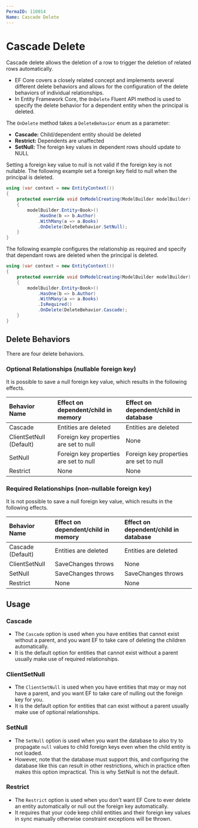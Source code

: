 ```yaml
---
PermaID: 110014
Name: Cascade Delete
---
```


# Cascade Delete

Cascade delete allows the deletion of a row to trigger the deletion of related rows automatically. 

 - EF Core covers a closely related concept and implements several different delete behaviors and allows for the configuration of the delete behaviors of individual relationships. 
 - In Entity Framework Core, the `OnDelete` Fluent API method is used to specify the delete behavior for a dependent entity when the principal is deleted.

The `OnDelete` method takes a `DeleteBehavior` enum as a parameter:

 - **Cascade:** Child/dependent entity should be deleted
 - **Restrict:** Dependents are unaffected
 - **SetNull:** The foreign key values in dependent rows should update to NULL

Setting a foreign key value to null is not valid if the foreign key is not nullable. The following example set a foreign key field to null when the principal is deleted.

```csharp
using (var context = new EntityContext())
{
    protected override void OnModelCreating(ModelBuilder modelBuilder)
    {
        modelBuilder.Entity<Book>()
            .HasOne(b => b.Author)
            .WithMany(a => a.Books)
            .OnDelete(DeleteBehavior.SetNull);
    }
}
```

The following example configures the relationship as required and specify that dependant rows are deleted when the principal is deleted.

```csharp
using (var context = new EntityContext())
{
    protected override void OnModelCreating(ModelBuilder modelBuilder)
    {
        modelBuilder.Entity<Book>()
            .HasOne(b => b.Author)
            .WithMany(a => a.Books)
            .IsRequired()
            .OnDelete(DeleteBehavior.Cascade);
    }
}
```

## Delete Behaviors

There are four delete behaviors. 

### Optional Relationships (nullable foreign key)

It is possible to save a null foreign key value, which results in the following effects.

|Behavior Name    |Effect on dependent/child in memory    |Effect on dependent/child in database |
|:--------------- |:------------------------------------- |:------------------------------------ |
|Cascade          |Entities are deleted                   |Entities are deleted                  |
|ClientSetNull (Default)      |Foreign key properties are set to null| None                      |
|SetNull          |Foreign key properties are set to null |Foreign key properties are set to null|
|Restrict         |None                                   |None                                  |

### Required Relationships (non-nullable foreign key) 

It is not possible to save a null foreign key value, which results in the following effects.

|Behavior Name    |Effect on dependent/child in memory    |Effect on dependent/child in database |
|:--------------- |:------------------------------------- |:------------------------------------ |
|Cascade (Default)|Entities are deleted                   |Entities are deleted                  |
|ClientSetNull    |SaveChanges throws                     |None                                  |
|SetNull          |SaveChanges throws                     |SaveChanges throws                    |
|Restrict         |None                                   |None                                  |

## Usage

### Cascade

 - The `Cascade` option is used when you have entities that cannot exist without a parent, and you want EF to take care of deleting the children automatically.
 - It is the default option for entities that cannot exist without a parent usually make use of required relationships.

### ClientSetNull

 - The `ClientSetNull` is used when you have entities that may or may not have a parent, and you want EF to take care of nulling out the foreign key for you. 
 - It is the default option for entities that can exist without a parent usually make use of optional relationships.

### SetNull 

 - The `SetNull` option is used when you want the database to also try to propagate `null` values to child foreign keys even when the child entity is not loaded. 
 - However, note that the database must support this, and configuring the database like this can result in other restrictions, which in practice often makes this option impractical. This is why SetNull is not the default.

### Restrict

 - The `Restrict` option is used when you don't want EF Core to ever delete an entity automatically or null out the foreign key automatically. 
 - It requires that your code keep child entities and their foreign key values in sync manually otherwise constraint exceptions will be thrown.